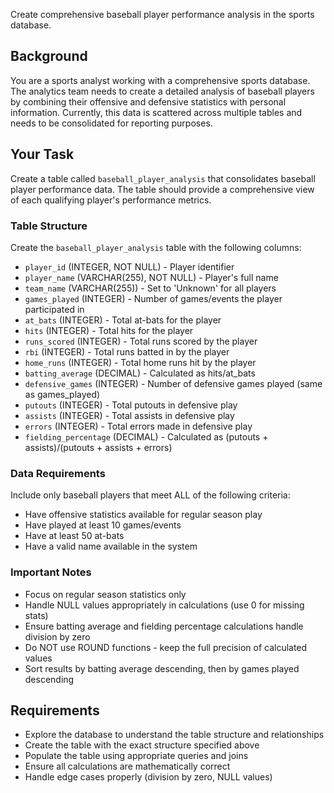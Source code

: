 Create comprehensive baseball player performance analysis in the sports database.

## Background

You are a sports analyst working with a comprehensive sports database. The analytics team needs to create a detailed analysis of baseball players by combining their offensive and defensive statistics with personal information. Currently, this data is scattered across multiple tables and needs to be consolidated for reporting purposes.

## Your Task

Create a table called `baseball_player_analysis` that consolidates baseball player performance data. The table should provide a comprehensive view of each qualifying player's performance metrics.

### Table Structure

Create the `baseball_player_analysis` table with the following columns:
- `player_id` (INTEGER, NOT NULL) - Player identifier
- `player_name` (VARCHAR(255), NOT NULL) - Player's full name
- `team_name` (VARCHAR(255)) - Set to 'Unknown' for all players
- `games_played` (INTEGER) - Number of games/events the player participated in
- `at_bats` (INTEGER) - Total at-bats for the player
- `hits` (INTEGER) - Total hits for the player
- `runs_scored` (INTEGER) - Total runs scored by the player
- `rbi` (INTEGER) - Total runs batted in by the player
- `home_runs` (INTEGER) - Total home runs hit by the player
- `batting_average` (DECIMAL) - Calculated as hits/at_bats
- `defensive_games` (INTEGER) - Number of defensive games played (same as games_played)
- `putouts` (INTEGER) - Total putouts in defensive play
- `assists` (INTEGER) - Total assists in defensive play
- `errors` (INTEGER) - Total errors made in defensive play
- `fielding_percentage` (DECIMAL) - Calculated as (putouts + assists)/(putouts + assists + errors)

### Data Requirements

Include only baseball players that meet ALL of the following criteria:
- Have offensive statistics available for regular season play
- Have played at least 10 games/events
- Have at least 50 at-bats
- Have a valid name available in the system

### Important Notes

- Focus on regular season statistics only
- Handle NULL values appropriately in calculations (use 0 for missing stats)
- Ensure batting average and fielding percentage calculations handle division by zero
- Do NOT use ROUND functions - keep the full precision of calculated values
- Sort results by batting average descending, then by games played descending

## Requirements

- Explore the database to understand the table structure and relationships
- Create the table with the exact structure specified above
- Populate the table using appropriate queries and joins
- Ensure all calculations are mathematically correct
- Handle edge cases properly (division by zero, NULL values)